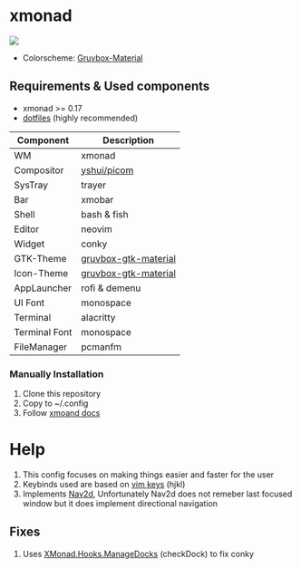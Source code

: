 # xmonad
![](https://github.com/etherrorcode404/xmonad/blob/master/images/screenshot1.png)

- Colorscheme: [Gruvbox-Material](https://github.com/sainnhe/gruvbox-material)

## Requirements & Used components
- xmonad >= 0.17
- [dotfiles](https://github.com/etherrorcode404/dotfiles) (highly recommended)

Component | Description
------------- | -------------
WM | xmonad
Compositor | [yshui/picom](https://github.com/yshui/picom)
SysTray | trayer
Bar | xmobar
Shell | bash & fish
Editor | neovim
Widget | conky
GTK-Theme | [gruvbox-gtk-material](https://github.com/etherrorcode404/gruvbox-material-gtk)
Icon-Theme | [gruvbox-gtk-material](https://github.com/etherrorcode404/gruvbox-material-gtk) 
AppLauncher | rofi & demenu
UI Font | monospace
Terminal | alacritty
Terminal Font | monospace
FileManager | pcmanfm

### Manually Installation

1. Clone this repository
2. Copy to ~/.config
3. Follow [xmoand docs](https://xmonad.org/INSTALL.html)

# Help

1. This config focuses on making things easier and faster for the user
2. Keybinds used are based on [vim keys](https://neovim.io/) (hjkl)
3. Implements [Nav2d](https://hackage.haskell.org/package/xmonad-contrib-0.17.0/docs/XMonad-Actions-Navigation2D.html), Unfortunately Nav2d does not 
remeber last focused window but it does implement directional navigation

## Fixes

1. Uses [XMonad.Hooks.ManageDocks](https://hackage.haskell.org/package/xmonad-contrib-0.17.0/docs/XMonad-Hooks-ManageDocks.html) (checkDock) to fix conky

